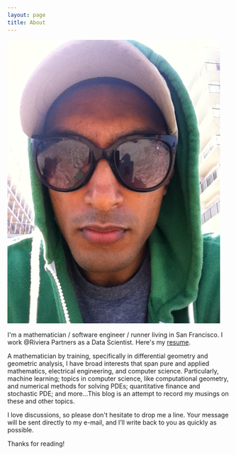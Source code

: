 ```yaml
---
layout: page
title: About
---
```

![space_partition](/assets/IMG_0509.JPG)

I'm a mathematician / software engineer / runner living in San Francisco. I work @Riviera Partners as a Data Scientist. Here's my <a href="http://www.rao.im/files/resume_for_web.pdf">resume</a>. 

A mathematician by training, specifically in differential geometry and geometric analysis, I have broad interests that span pure and applied mathematics, electrical engineering, and computer science. Particularly, machine learning; topics in computer science, like computational geometry, and numerical methods for solving PDEs; quantitative finance and stochastic PDE; and more...This blog is an attempt to record my musings on these and other topics. 

I love discussions, so please don't hesitate to drop me a line. Your message will be sent directly to my e-mail, and I’ll write back to you as quickly as possible. 

Thanks for reading!